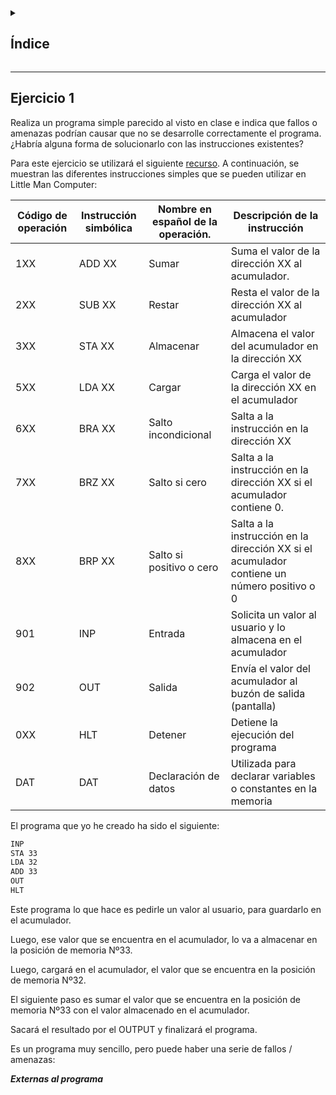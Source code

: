 <details>
  <summary><h2>Índice</h2></summary>
  
 - [Introducción](#introducción)
</details>

---

## Ejercicio 1

Realiza un programa simple parecido al visto en clase e indica que fallos o amenazas podrían causar que no se desarrolle correctamente el programa. 
¿Habría alguna forma de solucionarlo con las instrucciones existentes? 

Para este ejercicio se utilizará el siguiente [recurso](https://peterhigginson.co.uk/lmc/?F5=19-Jun-25_16:11:29). 
A continuación, se muestran las diferentes instrucciones simples que se pueden utilizar en Little Man Computer:  


| Código de operación | Instrucción simbólica | Nombre en español de la operación. | Descripción de la instrucción                                                              |
| ------------------- | --------------------- | ---------------------------------- | ------------------------------------------------------------------------------------------ |
| 1XX                 | ADD XX                | Sumar                              | Suma el valor de la dirección XX al acumulador.                                            |
| 2XX                 | SUB XX                | Restar                             | Resta el valor de la dirección XX al acumulador                                            |
| 3XX                 | STA XX                | Almacenar                          | Almacena el valor del acumulador en la dirección XX                                        |
| 5XX                 | LDA XX                | Cargar                             | Carga el valor de la dirección XX en el acumulador                                         |
| 6XX                 | BRA XX                | Salto incondicional                | Salta a la instrucción en la dirección XX                                                  |
| 7XX                 | BRZ XX                | Salto si cero                      | Salta a la instrucción en la dirección XX si el acumulador contiene 0.                     |
| 8XX                 | BRP XX                | Salto si positivo o cero           | Salta a la instrucción en la dirección XX si el acumulador contiene un número positivo o 0 |
| 901                 | INP                   | Entrada                            | Solicita un valor al usuario y lo almacena en el acumulador                                |
| 902                 | OUT                   | Salida                             | Envía el valor del acumulador al buzón de salida (pantalla)                                |
| 0XX                 | HLT                   | Detener                            | Detiene la ejecución del programa                                                          |
| DAT                 | DAT                   | Declaración de datos               | Utilizada para declarar variables o constantes en la memoria                               |

El programa que yo he creado ha sido el siguiente:

```bash
INP 
STA 33 
LDA 32 
ADD 33 
OUT 
HLT 
```

Este programa lo que hace es pedirle un valor al usuario, para guardarlo en el acumulador. 

Luego, ese valor que se encuentra en el acumulador, lo va a almacenar en la posición de memoria Nº33. 

Luego, cargará en el acumulador, el valor que se encuentra en la posición de memoria Nº32. 

El siguiente paso es sumar el valor que se encuentra en la posición de memoria Nº33 con el valor almacenado en el acumulador. 

Sacará el resultado por el OUTPUT y finalizará el programa.

Es un programa muy sencillo, pero puede haber una serie de fallos / amenazas:


***Externas al programa***
















































































